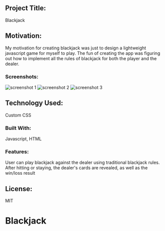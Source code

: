 ## Project Title:

Blackjack

## Motivation:

My motivation for creating blackjack was just to design a lightweight javascript game for myself to play. The fun of creating the app was figuring out how to implement all the rules of blackjack for both the player and the dealer.

### Screenshots:

<img alt="screenshot 1" src="https://user-images.githubusercontent.com/39580513/56785057-76250f00-67c1-11e9-9788-e83aa54c1a2c.png">
<img alt="screenshot 2" src="https://user-images.githubusercontent.com/39580513/56785032-61487b80-67c1-11e9-87cd-f49c2090cbf2.png">
<img alt="screenshot 3" src="https://user-images.githubusercontent.com/39580513/56784985-42e28000-67c1-11e9-8277-88259e7fff6a.png">

## Technology Used:

Custom CSS

### Built With:

Javascript, HTML

### Features:

User can play blackjack against the dealer using traditional blackjack rules. After hitting or staying, the dealer's cards are revealed, as well as the win/loss result

## License:

MIT

# Blackjack
